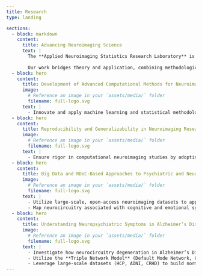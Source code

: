 ```yaml
---
title: Research
type: landing

sections:
  - block: markdown
    content:
      title: Advancing Neuroimaging Science
      text: |
        The **Applied Neuroimaging Statistics Research Laboratory** is an academic research group dedicated to improving statistical methodologies for analyzing functional magnetic resonance imaging (fMRI) data. Our research spans multiple domains, including the development of novel computational tools for studying the brain's structural and functional connectome. We leverage state-of-the-art techniques such as multi-modal data fusion and machine learning to address fundamental questions in neuroimaging and to enhance our understanding of neurological and psychiatric disorders. 
        
        Our work bridges theory and application, combining methodological innovation with empirical investigations in neuroimaging. By integrating advanced statistical approaches with neurobiological data, we aim to refine how we study brain networks, mental illness, and cognitive function.
  - block: hero
    content:
      title: Development of Advanced Computational Methods for Neuroimaging Analysis
      image:
        # Reference an image in your `assets/media/` folder
        filename: full-logo.svg
      text: |
        - Innovate and apply machine learning and statistical methodologies, including tensor and matrix decomposition techniques, independent component analysis (ICA), linked ICA, and normative modeling, to analyze multimodal neuroimaging data.
  - block: hero
    content:
      title: Reproducibility and Generalizability in Neuroimaging Research
      image:
        # Reference an image in your `assets/media/` folder
        filename: full-logo.svg
      text: |
        - Ensure rigor in computational neuroimaging studies by adopting best practices for replicability, including **ReproNim** (Reproducible Neuroimaging) standards and large-sample validation methodologies.
  - block: hero
    content:
      title: Big Data and RDoC-Based Approaches to Psychiatric and Neurological Disorders
      image:
        # Reference an image in your `assets/media/` folder
        filename: full-logo.svg
      text: |
        - Utilize large-scale, open-access neuroimaging datasets to apply **NIMH’s Research Domain Criteria (RDoC) framework** for understanding neuropsychiatric conditions as variations along a normal-to-pathological continuum.
        - Map neurocircuitry associated with cognitive and emotional systems and study how deviations from normative models contribute to neuropsychiatric symptoms across aging and disease populations.
  - block: hero
    content:
      title: Understanding Neuropsychiatric Symptoms in Alzheimer’s Disease
      image:
        # Reference an image in your `assets/media/` folder
        filename: full-logo.svg
      text: |
        - Investigate how neurocircuitry degeneration in Alzheimer’s Disease (AD) relates to neuropsychiatric symptoms (NPS) such as depression, anxiety, agitation, and apathy.
        - Utilize the **Triple Network Model** (Default Mode Network, Central Executive Network, Salience Network) to examine mechanisms underlying NPS in AD.
        - Leverage large-scale datasets (HCP, ADNI, CRHD) to build normative models of brain-behavior relationships and identify deviations that contribute to disease pathology.
---
```

